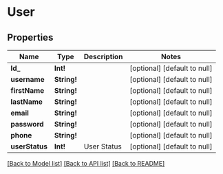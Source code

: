 # User

## Properties
Name | Type | Description | Notes
------------ | ------------- | ------------- | -------------
**Id_** | **Int!** |  | [optional] [default to null]
**username** | **String!** |  | [optional] [default to null]
**firstName** | **String!** |  | [optional] [default to null]
**lastName** | **String!** |  | [optional] [default to null]
**email** | **String!** |  | [optional] [default to null]
**password** | **String!** |  | [optional] [default to null]
**phone** | **String!** |  | [optional] [default to null]
**userStatus** | **Int!** | User Status | [optional] [default to null]

[[Back to Model list]](../README.md#documentation-for-models) [[Back to API list]](../README.md#documentation-for-api-endpoints) [[Back to README]](../README.md)


